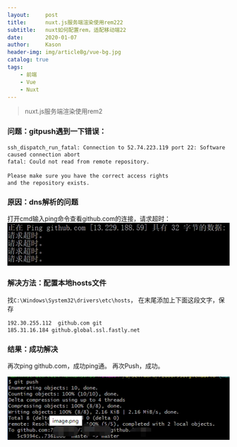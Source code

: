 ```yaml
---
layout:     post
title:      nuxt.js服务端渲染使用rem222
subtitle:   nuxt如何配置rem，适配移动端22
date:       2020-01-07
author:     Kason
header-img: img/articleBg/vue-bg.jpg
catalog: true
tags:
    - 前端
    - Vue
    - Nuxt
---
```


>nuxt.js服务端渲染使用rem2


### 问题：gitpush遇到一下错误：
```
ssh_dispatch_run_fatal: Connection to 52.74.223.119 port 22: Software caused connection abort
fatal: Could not read from remote repository.

Please make sure you have the correct access rights
and the repository exists.

```

### 原因：dns解析的问题
打开cmd输入ping命令查看github.com的连接，请求超时：
![20200220155741.png](https://raw.githubusercontent.com/718087538/718087538.github.io/master/img/20200220155741.png)

### 解决方法：配置本地hosts文件
找`C:\Windows\System32\drivers\etc\hosts`，
在末尾添加上下面这段文字，保存
```
192.30.255.112  github.com git 
185.31.16.184 github.global.ssl.fastly.net
```

### 结果：成功解决
再次ping github.com，成功ping通。
再次Push，成功。

![20200220155803.png](https://raw.githubusercontent.com/718087538/718087538.github.io/master/img/20200220155803.png)